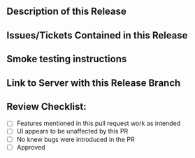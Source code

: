 ## Description of this Release

<!--- Describe your changes in detail, must use a list if more than 2-3 distinct items -->

## Issues/Tickets Contained in this Release

<!--- Please link to the issues/tickets here: -->

## Smoke testing instructions

<!--- Describe details on testing the ticket - endpoints to call, cURL requests, data objects, frontend pages, etc. -->
<!--- If there are multiple test cases, please list the expected input and output for each. -->

## Link to Server with this Release Branch

<!--- Add the URL to the server this branch is on so the Success Team can easily get to it for review --->

## Review Checklist:

- [ ] Features mentioned in this pull request work as intended
- [ ] UI appears to be unaffected by this PR
- [ ] No knew bugs were introduced in the PR
- [ ] Approved
